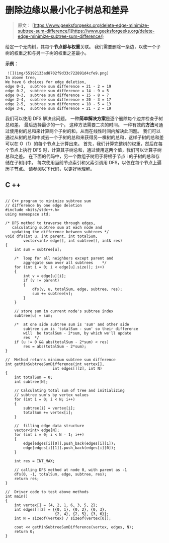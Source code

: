 # 删除边缘以最小化子树总和差异

> 原文： [https://www.geeksforgeeks.org/delete-edge-minimize-subtree-sum-difference/](https://www.geeksforgeeks.org/delete-edge-minimize-subtree-sum-difference/)

给定一个无向树，其每个**节点都与权重**关联。 我们需要删除一条边，以使一个子树的权重之和与另一子树的权重之差最小。

**示例**：

```
 ![](img/55192133ad8702f9d33c722891d4cfe9.png)
In above tree, 
We have 6 choices for edge deletion,
edge 0-1,  subtree sum difference = 21 - 2 = 19
edge 0-2,  subtree sum difference = 14 - 9 = 5
edge 0-3,  subtree sum difference = 15 - 8 = 7
edge 2-4,  subtree sum difference = 20 - 3 = 17
edge 2-5,  subtree sum difference = 18 - 5 = 13
edge 3-6,  subtree sum difference = 21 - 2 = 19

```

我们可以使用 DFS 解决此问题。 一种**简单解决方案**是逐个删除每个边并检查子树总和差。 最后选择最少的一个。 这种方法需要二次的时间。 一种有效的**方法**可通过使用树的总和来计算两个子树的和，从而在线性时间内解决此问题。 我们可以通过从树的总和中减去一个子树的总和来获得另一棵树的总和，这样子树的总和差可以在 O（1）的每个节点上计算出来。 首先，我们计算完整树的权重，然后在每个节点上执行 DFS 时，计算其子树总和，通过使用这两个值，我们可以计算子树总和之差。
在下面的代码中，另一个数组子树用于将根于节点 i 的子树的总和存储在子树[i]中。 每次使用当前节点索引和父索引调用 DFS，以仅在每个节点上遍历子节点。
请参阅以下代码，以更好地理解。

## C ++

```

// C++ program to minimize subtree sum 
// difference by one edge deletion 
#include <bits/stdc++.h> 
using namespace std; 

/* DFS method to traverse through edges, 
   calculating subtree sum at each node and 
   updating the difference between subtrees */
void dfs(int u, int parent, int totalSum, 
        vector<int> edge[], int subtree[], int& res) 
{ 
    int sum = subtree[u]; 

    /*  loop for all neighbors except parent and 
        aggregate sum over all subtrees    */
    for (int i = 0; i < edge[u].size(); i++) 
    { 
        int v = edge[u][i]; 
        if (v != parent) 
        { 
            dfs(v, u, totalSum, edge, subtree, res); 
            sum += subtree[v]; 
        } 
    } 

    // store sum in current node's subtree index 
    subtree[u] = sum; 

    /*  at one side subtree sum is 'sum' and other side 
        subtree sum is 'totalSum - sum' so their difference 
        will  be totalSum - 2*sum, by which we'll update 
        res  */
    if (u != 0 && abs(totalSum - 2*sum) < res) 
        res = abs(totalSum - 2*sum); 
} 

//  Method returns minimum subtree sum difference 
int getMinSubtreeSumDifference(int vertex[], 
                     int edges[][2], int N) 
{ 
    int totalSum = 0; 
    int subtree[N]; 

    // Calculating total sum of tree and initializing 
    // subtree sum's by vertex values 
    for (int i = 0; i < N; i++) 
    { 
        subtree[i] = vertex[i]; 
        totalSum += vertex[i]; 
    } 

    //  filling edge data structure 
    vector<int> edge[N]; 
    for (int i = 0; i < N - 1; i++) 
    { 
        edge[edges[i][0]].push_back(edges[i][1]); 
        edge[edges[i][1]].push_back(edges[i][0]); 
    } 

    int res = INT_MAX; 

    // calling DFS method at node 0, with parent as -1 
    dfs(0, -1, totalSum, edge, subtree, res); 
    return res; 
} 

//  Driver code to test above methods 
int main() 
{ 
    int vertex[] = {4, 2, 1, 6, 3, 5, 2}; 
    int edges[][2] = {{0, 1}, {0, 2}, {0, 3}, 
                      {2, 4}, {2, 5}, {3, 6}}; 
    int N = sizeof(vertex) / sizeof(vertex[0]); 

    cout << getMinSubtreeSumDifference(vertex, edges, N); 
    return 0; 
} 

```